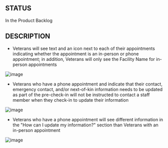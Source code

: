 ## STATUS
In the Product Backlog

## DESCRIPTION

- Veterans will see text and an icon next to each of their appointments indicating whether the appointment is an in-person or phone appointment; in addition, Veterans will only see the Facility Name for in-person appointments

![image](https://user-images.githubusercontent.com/86678742/167910417-4663314b-bf59-4e5b-8534-319a3722f1dd.png)

- Veterans who have a phone appointment and indicate that their contact, emergency contact, and/or next-of-kin information needs to be updated as part of the pre-check-in will not be instructed to contact a staff member when they check-in to update their information

![image](https://user-images.githubusercontent.com/86678742/167912796-e0ae630b-e36a-482c-b5d7-5ee0942a9781.png)

- Veterans who have a phone appointment will see different information in the "How can I update my information?" section than Veterans with an in-person appointment

![image](https://user-images.githubusercontent.com/86678742/167910138-5ff5a602-3535-45c3-98e4-a70ac2237a26.png)







